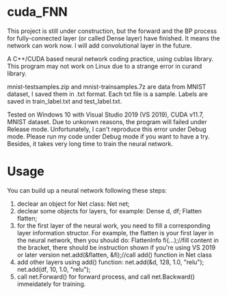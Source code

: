 # cuda_FNN
This project is still under construction, but the forward and the BP process for fully-connected layer (or called Dense layer) have finished. It means the network can work now.
I will add convolutional layer in the future.

A C++/CUDA based neural network coding practice, using cublas library.
This program may not work on Linux due to a strange error in curand library.

mnist-testsamples.zip and mnist-trainsamples.7z are data from MNIST dataset, I saved them in .txt format. Each txt file is a sample. Labels are saved in train_label.txt and test_label.txt.

Tested on Windows 10 with Visual Studio 2019 (VS 2019), CUDA v11.7, MNIST dataset. Due to unkonwn reasons, the program will failed under Release mode. Unfortunately, I can't reproduce this error under Debug mode.
Please run my code under Debug mode if you want to have a try. Besides, it takes very long time to train the neural network.

# Usage
You can build up a neural network following these steps:
1) declear an object for Net class: Net net;
2) declear some objects for layers, for example: Dense d, df; Flatten flatten;
3) for the first layer of the neural work, you need to fill a corresponding layer information structor. For example, the flatten is your first layer in the neural network, then you should do:
   FlattenInfo fi(...);//fill content in the bracket, there should be instruction shown if you're using VS 2019 or later version
   net.add(&flatten, &fi);//call add() function in Net class
4) add other layers using add() function: net.add(&d, 128, 1.0, "relu"); net.add(df, 10, 1.0, "relu");
5) call net.Forward() for forward process, and call net.Backward() immeidately for training.
